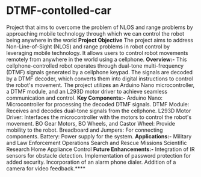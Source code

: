 # DTMF-contolled-car
Project that aims to overcome the problem of NLOS and range problems by approaching mobile technology through which we can control the robot being anywhere in the world
**Project Objective**
The project aims to address Non-Line-of-Sight (NLOS) and range problems in robot control by leveraging mobile technology. It allows users to control robot movements remotely from anywhere in the world using a cellphone.
**Overview:-**
This cellphone-controlled robot operates through dual-tone multi-frequency (DTMF) signals generated by a cellphone keypad. The signals are decoded by a DTMF decoder, which converts them into digital instructions to control the robot's movement. The project utilizes an Arduino Nano microcontroller, a DTMF module, and an L293D motor driver to achieve seamless communication and control.
**Key Components:-**
Arduino Nano: Microcontroller for processing the decoded DTMF signals.
DTMF Module: Receives and decodes dual-tone signals from the cellphone.
L293D Motor Driver: Interfaces the microcontroller with the motors to control the robot's movement.
BO Gear Motors, BO Wheels, and Castor Wheel: Provide mobility to the robot.
Breadboard and Jumpers: For connecting components.
Battery: Power supply for the system.
**Applications:-**
Military and Law Enforcement Operations
Search and Rescue Missions
Scientific Research
Home Appliance Control
**Future Enhancements:-**
Integration of IR sensors for obstacle detection.
Implementation of password protection for added security.
Incorporation of an alarm phone dialer.
Addition of a camera for video feedback.****
